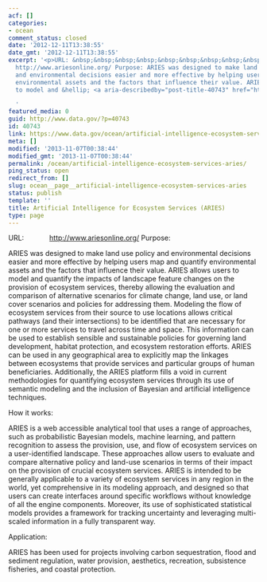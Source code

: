 ```yaml
---
acf: []
categories:
- ocean
comment_status: closed
date: '2012-12-11T13:38:55'
date_gmt: '2012-12-11T13:38:55'
excerpt: '<p>URL: &nbsp;&nbsp;&nbsp;&nbsp;&nbsp;&nbsp;&nbsp;&nbsp;&nbsp;&nbsp;&nbsp;
  http://www.ariesonline.org/ Purpose: ARIES was designed to make land use policy
  and environmental decisions easier and more effective by helping users map and quantify
  environmental assets and the factors that influence their value. ARIES allows users
  to model and &hellip; <a aria-describedby="post-title-40743" href="https://www.data.gov/ocean/artificial-intelligence-ecosystem-services-aries">Continued</a></p>

  '
featured_media: 0
guid: http://www.data.gov/?p=40743
id: 40743
link: https://www.data.gov/ocean/artificial-intelligence-ecosystem-services-aries
meta: []
modified: '2013-11-07T00:38:44'
modified_gmt: '2013-11-07T00:38:44'
permalink: /ocean/artificial-intelligence-ecosystem-services-aries/
ping_status: open
redirect_from: []
slug: ocean__page__artificial-intelligence-ecosystem-services-aries
status: publish
template: ''
title: Artificial Intelligence for Ecosystem Services (ARIES)
type: page
---
```



URL:
            <http://www.ariesonline.org/> 
Purpose:

ARIES was designed to make land use policy and environmental decisions easier and more effective by helping users map and quantify environmental assets and the factors that influence their value. ARIES allows users to model and quantify the impacts of landscape feature changes on the provision of ecosystem services, thereby allowing the evaluation and comparison of alternative scenarios for climate change, land use, or land cover scenarios and policies for addressing them. Modeling the flow of ecosystem services from their source to use locations allows critical pathways (and their intersections) to be identified that are necessary for one or more services to travel across time and space. This information can be used to establish sensible and sustainable policies for governing land development, habitat protection, and ecosystem restoration efforts. ARIES can be used in any geographical area to explicitly map the linkages between ecosystems that provide services and particular groups of human beneficiaries. Additionally, the ARIES platform fills a void in current methodologies for quantifying ecosystem services through its use of semantic modeling and the inclusion of Bayesian and artificial intelligence techniques.



How it works:

ARIES is a web accessible analytical tool that uses a range of approaches, such as probabilistic Bayesian models, machine learning, and pattern recognition to assess the provision, use, and flow of ecosystem services on a user-identified landscape. These approaches allow users to evaluate and compare alternative policy and land-use scenarios in terms of their impact on the provision of crucial ecosystem services. ARIES is intended to be generally applicable to a variety of ecosystem services in any region in the world, yet comprehensive in its modeling approach, and designed so that users can create interfaces around specific workflows without knowledge of all the engine components. Moreover, its use of sophisticated statistical models provides a framework for tracking uncertainty and leveraging multi-scaled information in a fully transparent way.



Application:

ARIES has been used for projects involving carbon sequestration, flood and sediment regulation, water provision, aesthetics, recreation, subsistence fisheries, and coastal protection.





